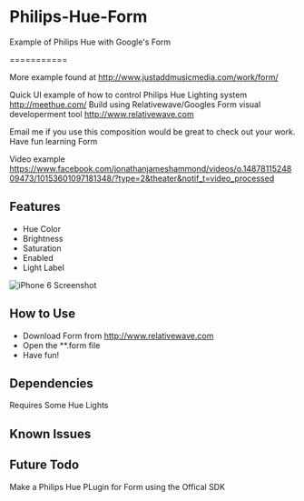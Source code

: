 # Philips-Hue-Form
Example of Philips Hue with Google's Form 

===========

More example found at http://www.justaddmusicmedia.com/work/form/

Quick UI example of how to control Philips Hue Lighting system http://meethue.com/
Build using Relativewave/Googles Form visual developerment tool http://www.relativewave.com

Email me if you use this composition would be great to check out your work. Have fun learning Form

Video example
https://www.facebook.com/jonathanjameshammond/videos/o.1487811524809473/10153601097181348/?type=2&theater&notif_t=video_processed

## Features
- Hue Color 
- Brightness 
- Saturation
- Enabled
- Light Label



![iPhone 6 Screenshot](http://www.justaddmusicmedia.com/work/philipshue/files/stacks_image_11445.jpg "iPhone 6 Screenshot")

## How to Use
- Download Form from http://www.relativewave.com
- Open the **.form file
- Have fun!

## Dependencies
Requires Some Hue Lights

## Known Issues

## Future Todo
Make a Philips Hue PLugin for Form using the Offical SDK

